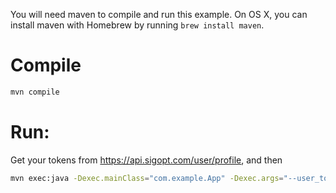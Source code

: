 You will need maven to compile and run this example.
On OS X, you can install maven with Homebrew by running `brew install maven`.

# Compile

```bash
mvn compile
```

# Run:

Get your tokens from https://api.sigopt.com/user/profile, and then

```bash
mvn exec:java -Dexec.mainClass="com.example.App" -Dexec.args="--user_token USER_TOKEN --client_token CLIENT_TOKEN --client_id CLIENT_ID"
```

